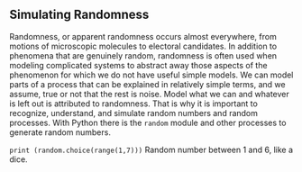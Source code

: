 ## Simulating Randomness

Randomness, or apparent randomness occurs almost everywhere, from motions of microscopic molecules to electoral candidates.  In addition to phenomena that are genuinely random, randomness is often used when modeling complicated systems to abstract away those aspects of the phenomenon for which we do not have useful simple models. We can model parts of a process that can be explained in relatively simple terms, and we assume, true or not that the rest is noise. Model what we can and whatever is left out is attributed to randomness.  That is why it is important to recognize, understand, and simulate random numbers and random processes. With Python there is the
`random` module and other processes to generate random numbers. <br/>

`print (random.choice(range(1,7)))`
Random number between 1 and 6, like a dice.
